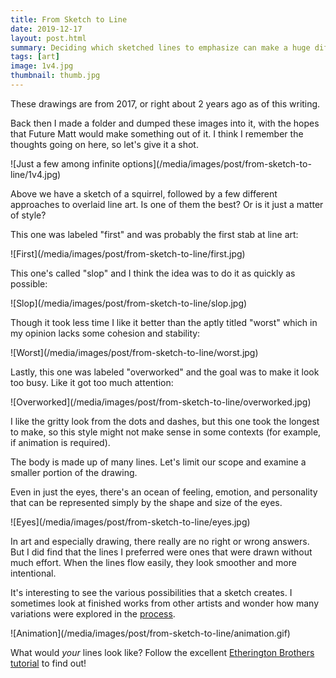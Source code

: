 ```yaml
---
title: From Sketch to Line
date: 2019-12-17
layout: post.html
summary: Deciding which sketched lines to emphasize can make a huge difference on the final piece.
tags: [art]
image: 1v4.jpg
thumbnail: thumb.jpg
---
```


These drawings are from 2017, or right about 2 years ago as of this writing.

Back then I made a folder and dumped these images into it, with the hopes that Future Matt would make something out of it. I think I remember the thoughts going on here, so let's give it a shot.

<div>
  ![Just a few among infinite options](/media/images/post/from-sketch-to-line/1v4.jpg)
</div>

Above we have a sketch of a squirrel, followed by a few different approaches to overlaid line art. Is one of them the best? Or is it just a matter of style?

This one was labeled "first" and was probably the first stab at line art:

<div>
  ![First](/media/images/post/from-sketch-to-line/first.jpg)
</div>

This one's called "slop" and I think the idea was to do it as quickly as possible:

<div>
  ![Slop](/media/images/post/from-sketch-to-line/slop.jpg)
</div>

Though it took less time I like it better than the aptly titled "worst" which in my opinion lacks some cohesion and stability:

<div>
  ![Worst](/media/images/post/from-sketch-to-line/worst.jpg)
</div>

Lastly, this one was labeled "overworked" and the goal was to make it look too busy. Like it got too much attention:

<div>
  ![Overworked](/media/images/post/from-sketch-to-line/overworked.jpg)
</div>

I like the gritty look from the dots and dashes, but this one took the longest to make, so this style might not make sense in some contexts (for example, if animation is required).

The body is made up of many lines. Let's limit our scope and examine a smaller portion of the drawing.

Even in just the eyes, there's an ocean of feeling, emotion, and personality that can be represented simply by the shape and size of the eyes.

<div>
  ![Eyes](/media/images/post/from-sketch-to-line/eyes.jpg)
</div>

In art and especially drawing, there really are no right or wrong answers.
But I did find that the lines I preferred were ones that were drawn without much effort.
When the lines flow easily, they look smoother and more intentional.

It's interesting to see the various possibilities that a sketch creates.
I sometimes look at finished works from other artists and wonder how many variations were explored in the [process](/post/giant-clown/).

<div>
  ![Animation](/media/images/post/from-sketch-to-line/animation.gif)
</div>

What would _your_ lines look like? Follow the excellent [Etherington Brothers tutorial](http://theetheringtonbrothers.blogspot.com/2017/03/how-to-think-when-you-draw-squirrels.html) to find out!
